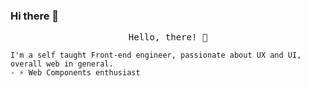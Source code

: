 ### Hi there 👋
<p align="center">
  <samp>
    Hello, there! 👋
    
    I'm a self taught Front-end engineer, passionate about UX and UI, overall web in general.
    - ⚡ Web Components enthusiast
  </samp>
</p>

<!--
**dsadhanala/dsadhanala** is a ✨ _special_ ✨ repository because its `README.md` (this file) appears on your GitHub profile.

Here are some ideas to get you started:

- 🔭 I’m currently working on ...
- 🌱 I’m currently learning ...
- 👯 I’m looking to collaborate on ...
- 🤔 I’m looking for help with ...
- 💬 Ask me about ...
- 📫 How to reach me: ...
- 😄 Pronouns: ...
- ⚡ Fun fact: ...
-->
